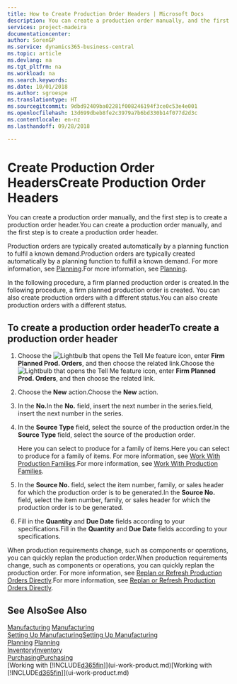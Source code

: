 ```yaml
---
title: How to Create Production Order Headers | Microsoft Docs
description: You can create a production order manually, and the first step is to create a production order header.
services: project-madeira
documentationcenter: 
author: SorenGP
ms.service: dynamics365-business-central
ms.topic: article
ms.devlang: na
ms.tgt_pltfrm: na
ms.workload: na
ms.search.keywords: 
ms.date: 10/01/2018
ms.author: sgroespe
ms.translationtype: HT
ms.sourcegitcommit: 9dbd92409ba02281f008246194f3ce0c53e4e001
ms.openlocfilehash: 13d699dbeb8fe2c3979a7b6bd330b14f077d2d3c
ms.contentlocale: en-nz
ms.lasthandoff: 09/28/2018

---
```

# <a name="create-production-order-headers"></a><span data-ttu-id="e04e5-103">Create Production Order Headers</span><span class="sxs-lookup"><span data-stu-id="e04e5-103">Create Production Order Headers</span></span>
<span data-ttu-id="e04e5-104">You can create a production order manually, and the first step is to create a production order header.</span><span class="sxs-lookup"><span data-stu-id="e04e5-104">You can create a production order manually, and the first step is to create a production order header.</span></span>

<span data-ttu-id="e04e5-105">Production orders are typically created automatically by a planning function to fulfil a known demand.</span><span class="sxs-lookup"><span data-stu-id="e04e5-105">Production orders are typically created automatically by a planning function to fulfill a known demand.</span></span> <span data-ttu-id="e04e5-106">For more information, see [Planning](production-planning.md).</span><span class="sxs-lookup"><span data-stu-id="e04e5-106">For more information, see [Planning](production-planning.md).</span></span>   

<span data-ttu-id="e04e5-107">In the following procedure, a firm planned production order is created.</span><span class="sxs-lookup"><span data-stu-id="e04e5-107">In the following procedure, a firm planned production order is created.</span></span> <span data-ttu-id="e04e5-108">You can also create production orders with a different status.</span><span class="sxs-lookup"><span data-stu-id="e04e5-108">You can also create production orders with a different status.</span></span>  

## <a name="to-create-a-production-order-header"></a><span data-ttu-id="e04e5-109">To create a production order header</span><span class="sxs-lookup"><span data-stu-id="e04e5-109">To create a production order header</span></span>  
1.  <span data-ttu-id="e04e5-110">Choose the ![Lightbulb that opens the Tell Me feature](media/ui-search/search_small.png "Tell me what you want to do") icon, enter **Firm Planned Prod. Orders**, and then choose the related link.</span><span class="sxs-lookup"><span data-stu-id="e04e5-110">Choose the ![Lightbulb that opens the Tell Me feature](media/ui-search/search_small.png "Tell me what you want to do") icon, enter **Firm Planned Prod. Orders**, and then choose the related link.</span></span>  
2.  <span data-ttu-id="e04e5-111">Choose the **New** action.</span><span class="sxs-lookup"><span data-stu-id="e04e5-111">Choose the **New** action.</span></span>  
3.  <span data-ttu-id="e04e5-112">In the **No.**</span><span class="sxs-lookup"><span data-stu-id="e04e5-112">In the **No.**</span></span> <span data-ttu-id="e04e5-113">field, insert the next number in the series.</span><span class="sxs-lookup"><span data-stu-id="e04e5-113">field, insert the next number in the series.</span></span>  
4.  <span data-ttu-id="e04e5-114">In the **Source Type** field, select the source of the production order.</span><span class="sxs-lookup"><span data-stu-id="e04e5-114">In the **Source Type** field, select the source of the production order.</span></span>

    <span data-ttu-id="e04e5-115">Here you can select to produce for a family of items.</span><span class="sxs-lookup"><span data-stu-id="e04e5-115">Here you can select to produce for a family of items.</span></span> <span data-ttu-id="e04e5-116">For more information, see [Work With Production Families](production-how-work-family.md).</span><span class="sxs-lookup"><span data-stu-id="e04e5-116">For more information, see [Work With Production Families](production-how-work-family.md).</span></span>
5.  <span data-ttu-id="e04e5-117">In the **Source No.** field, select the item number, family, or sales header for which the production order is to be generated.</span><span class="sxs-lookup"><span data-stu-id="e04e5-117">In the **Source No.** field, select the item number, family, or sales header for which the production order is to be generated.</span></span>  
6.  <span data-ttu-id="e04e5-118">Fill in the **Quantity** and **Due Date** fields according to your specifications.</span><span class="sxs-lookup"><span data-stu-id="e04e5-118">Fill in the **Quantity** and **Due Date** fields according to your specifications.</span></span>  

<span data-ttu-id="e04e5-119">When production requirements change, such as components or operations, you can quickly replan the production order.</span><span class="sxs-lookup"><span data-stu-id="e04e5-119">When production requirements change, such as components or operations, you can quickly replan the production order.</span></span> <span data-ttu-id="e04e5-120">For more information, see [Replan or Refresh Production Orders Directly](production-how-to-replan-refresh-production-orders.md).</span><span class="sxs-lookup"><span data-stu-id="e04e5-120">For more information, see [Replan or Refresh Production Orders Directly](production-how-to-replan-refresh-production-orders.md).</span></span> 

## <a name="see-also"></a><span data-ttu-id="e04e5-121">See Also</span><span class="sxs-lookup"><span data-stu-id="e04e5-121">See Also</span></span>  
<span data-ttu-id="e04e5-122">[Manufacturing](production-manage-manufacturing.md)  </span><span class="sxs-lookup"><span data-stu-id="e04e5-122">[Manufacturing](production-manage-manufacturing.md)  </span></span>  
[<span data-ttu-id="e04e5-123">Setting Up Manufacturing</span><span class="sxs-lookup"><span data-stu-id="e04e5-123">Setting Up Manufacturing</span></span>](production-configure-production-processes.md)  
<span data-ttu-id="e04e5-124">[Planning](production-planning.md)    </span><span class="sxs-lookup"><span data-stu-id="e04e5-124">[Planning](production-planning.md)    </span></span>  
[<span data-ttu-id="e04e5-125">Inventory</span><span class="sxs-lookup"><span data-stu-id="e04e5-125">Inventory</span></span>](inventory-manage-inventory.md)  
[<span data-ttu-id="e04e5-126">Purchasing</span><span class="sxs-lookup"><span data-stu-id="e04e5-126">Purchasing</span></span>](purchasing-manage-purchasing.md)  
<span data-ttu-id="e04e5-127">[Working with [!INCLUDE[d365fin](includes/d365fin_md.md)]](ui-work-product.md)</span><span class="sxs-lookup"><span data-stu-id="e04e5-127">[Working with [!INCLUDE[d365fin](includes/d365fin_md.md)]](ui-work-product.md)</span></span>

